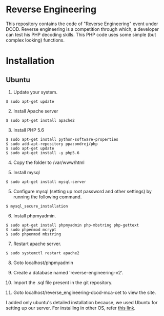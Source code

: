 # Reverse Engineering
This repository contains the code of "Reverse Engineering" event under DCOD. Reverse engineering is a competition through which, a developer can test his PHP decoding skills. This PHP code uses some simple (but complex looking) functions.

# Installation

## Ubuntu 

1. Update your system.
```
$ sudo apt-get update
```

2. Install Apache server
```
$ sudo apt-get install apache2
```

3. Install PHP 5.6
```
$ sudo apt-get install python-software-properties
$ sudo add-apt-repository ppa:ondrej/php
$ sudo apt-get update
$ sudo apt-get install -y php5.6
```

4. Copy the folder to /var/www/html

5. Install mysql

```
$ sudo apt-get install mysql-server
```

5. Configure mysql (setting up root password and other settings) by running the following command.
```
$ mysql_secure_installation
```

6. Install phpmyadmin.
```
$ sudo apt-get install phpmyadmin php-mbstring php-gettext
$ sudo phpenmod mcrypt
$ sudo phpenmod mbstring
```

7. Restart apache server.
```
$ sudo systemctl restart apache2
```
8. Goto localhost/phpmyadmin

9. Create a database named 'reverse-engineering-v2'.

10. Import the .sql file present in the git repository.

11. Goto localhost/reverse_engineering-dcod-mca-cet to view the site.

I added only ubuntu's detailed installation because, we used Ubuntu for setting up our server. For installing in other OS, refer [this link](https://www.sashwat.in/web/PHP-installation/).